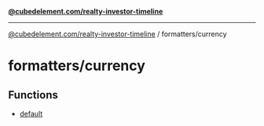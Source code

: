 [**@cubedelement.com/realty-investor-timeline**](../../index.md)

---

[@cubedelement.com/realty-investor-timeline](../../modules.md) / formatters/currency

# formatters/currency

## Functions

- [default](functions/default.md)
